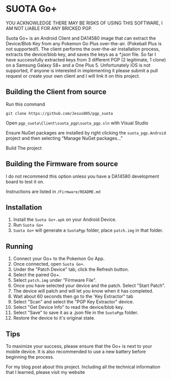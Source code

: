 # SUOTA Go+

YOU ACKNOWLEDGE THERE MAY BE RISKS OF USING THIS SOFTWARE, I AM NOT LIABLE FOR ANY BRICKED PGP.

Suota Go+ is an Android Client and DA14580 image that can extract the Device/Blob Key from any Pokemon Go Plus over-the-air. (Pokeball Plus is not supported!). The client performs the over-the-air installation process, extracts the device/blob key, and saves the keys as a *\*.json* file. So far I have successfully extracted keys from 3 different PGP (2 legitimate, 1 clone) on a Samsung Galaxy S8+ and a One Plus 5. Unfortunately iOS is not supported, if anyone is interested in implementing it please submit a pull request or create your own client and I will link it on this project. 

## Building the Client from source
Run this command
```
git clone https://github.com/Jesus805/pgp_suota
```
Open `pgp_suota\Client\suota_pgp\suota_pgp.sln` with Visual Studio

Ensure NuGet packages are installed by right clicking the `suota_pgp.Android` project and then selecting "Manage NuGet packages..."

Build The project

## Building the Firmware from source
I do not recommend this option unless you have a DA14580 development board to test it on. 

Instructions are listed in `/Firmware/README.md`

## Installation
1. Install the `Suota Go+.apk` on your Android Device.
2. Run `Suota Go+`
3. `Suota Go+` will generate a `SuotaPgp` folder, place `patch.img` in that folder.

## Running
1. Connect your Go+ to the Pokemon Go App.
2. Once connected, open `Suota Go+`.
3. Under the "Patch Device" tab, click the Refresh button.
4. Select the paired Go+.
5. Select `patch.img` under "Firmware File".
6. Once you have selected your device and the patch. Select "Start Patch".
7. The device will patch and will let you know when it has completed.
8. Wait about 60 seconds then go to the 'Key Extractor" tab
9. Select "Scan" and select the "PGP Key Extractor" device.
10. Select "Get Device Info" to read the device/blob key.
11. Select "Save" to save it as a .json file in the `SuotaPgp` folder.
12. Restore the device to it's original state.

## Tips

To maximize your success, please ensure that the Go+ is next to your mobile device. It is also recommended to use a new battery before beginning the process.

For my blog post about this project. Including all the technical information that I learned, please visit my website
<Domain>
